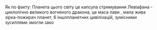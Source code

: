 Як по факту:
Планета цього світу це капсула стримування Левіафана - циклопічно великого вогняного дракона, це маса лави , мала жива зірка-пожирач планет, 6 іншопланетних цивілізацій, зумісними зусиллями змогли зако